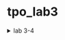 # tpo_lab3
<details>
<summary>lab 3-4</summary>
Ссылка на Notion: 
https://flaxen-quill-598.notion.site/ab2105aad2d542c68b34c8f5a8d3c821?v=34b47adc27354c71ba1d071ac6f396cf&pvs=4
</details>
